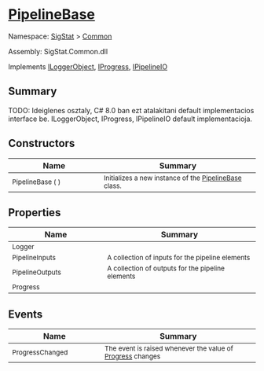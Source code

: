 # [PipelineBase](./PipelineBase.md)

Namespace: [SigStat]() > [Common](./README.md)

Assembly: SigStat.Common.dll

Implements [ILoggerObject](./ILoggerObject.md), [IProgress](./Helpers/IProgress.md), [IPipelineIO](./Pipeline/IPipelineIO.md)

## Summary
TODO: Ideiglenes osztaly, C# 8.0 ban ezt atalakitani default implementacios interface be.  ILoggerObject, IProgress, IPipelineIO default implementacioja.

## Constructors

| Name | Summary | 
| --- | --- | 
| <sub>PipelineBase (  )</sub><img width=80>| <sub>Initializes a new instance of the [PipelineBase](https://github.com/hargitomi97/sigstat/blob/master/docs/md/SigStat/Common/PipelineBase.md) class.</sub>| <br>


## Properties

| Name | Summary | 
| --- | --- | 
| <sub>Logger</sub><img width=80>| <sub></sub>| <br>
| <sub>PipelineInputs</sub><img width=80>| <sub>A collection of inputs for the pipeline elements</sub>| <br>
| <sub>PipelineOutputs</sub><img width=80>| <sub>A collection of outputs for the pipeline elements</sub>| <br>
| <sub>Progress</sub><img width=80>| <sub></sub>| <br>


## Events

| Name | Summary | 
| --- | --- | 
| <sub>ProgressChanged</sub><img width=80>| <sub>The event is raised whenever the value of [Progress](https://github.com/hargitomi97/sigstat/blob/master/docs/md/SigStat/Common/PipelineBase.md) changes</sub>| <br>


